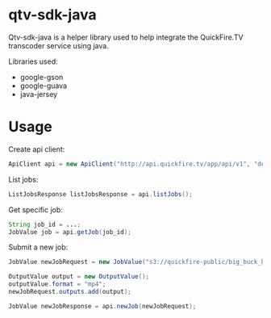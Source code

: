 qtv-sdk-java
============

Qtv-sdk-java is a helper library used to help integrate the QuickFire.TV transcoder service using java.

Libraries used:

 - google-gson
 - google-guava
 - java-jersey

Usage
=====

Create api client:

```java
ApiClient api = new ApiClient("http://api.quickfire.tv/app/api/v1", "demo", "demo");
```

List jobs:

```java
ListJobsResponse listJobsResponse = api.listJobs();
```

Get specific job:

```java
String job_id = ...;
JobValue job = api.getJob(job_id);
```

Submit a new job:

```java
JobValue newJobRequest = new JobValue("s3://quickfire-public/big_buck_bunny_1080p_h264.mov");

OutputValue output = new OutputValue();
outputValue.format = "mp4";
newJobRequest.outputs.add(output);

JobValue newJobResponse = api.newJob(newJobRequest);
```
